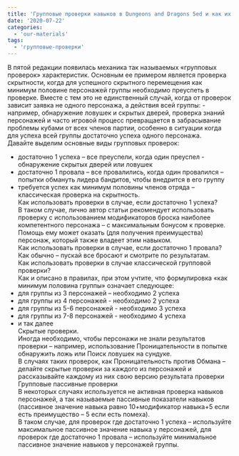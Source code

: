 ```yaml
---
title: 'Групповые проверки навыков в Dungeons and Dragons 5ed и как их использовать'
date: '2020-07-22'
categories:
  - 'our-materials'
tags:
  - 'групповые-проверки'
---
```


В пятой редакции появилась механика так называемых «групповых проверок» характеристик. Основным ее примером является проверка скрытности, когда для успешного скрытного перемещения как минимум половине персонажей группы необходимо преуспеть в проверке. Вместе с тем это не единственный случай, когда от проверок зависит заявка не одного персонажа, а действия всей группы: - например, обнаружение ловушек и скрытых дверей, проверка знаний персонажей и часто игровой процесс превращается в забрасывание проблемы кубами от всех членов партии, особенно в ситуации когда для успеха всей группы достаточно успеха одного персонажа.  
Давайте выделим основные виды групповых проверок:

- достаточно 1 успеха – все преуспели, когда один преуспел - обнаружение скрытых дверей или ловушек
- достаточно 1 провала – все провалились, когда один провалился – попытки обмануть лидера бандитов, чтобы внедрится в его группу
- требуется успех как минимум половины членов отряда – классическая проверка на скрытность.  
   Как использовать проверки в случае, если достаточно 1 успеха?  
   В таком случае, лично автор статьи рекомендует использовать проверку с использованием модификаторов броска наиболее компетентного персонажа – с максимальным бонусом к проверке. Помощь ему может оказать (для получения преимущества) персонаж, который также владеет этим навыком.  
   Как использовать проверки в случае, если достаточно 1 провала?  
   Как обычно – пускай все бросают и смотрите по результатам.  
   Как использовать проверки в случае классической групповой проверки?  
   Как и описано в правилах, при этом учтите, что формулировка «как минимум половина группы» означает следующее:
- для группы из 3 персонажей – необходимо 2 успеха
- для группы из 4 персонажей - необходимо 2 успеха
- для группы из 5-6 персонажей - необходимо 3 успеха
- для группы из 7-8 персонажей - необходимо 4 успеха
- и так далее  
   Скрытые проверки.  
   Иногда необходимо, чтобы персонажи не знали результатов проверки – например, использование Проницательности в попытке обнаружить ложь или Поиск ловушек на сундуке.  
   В случаях таких проверок, как Проницательность против Обмана – делайте скрытые проверки за каждого из персонажей и рассказывайте каждому из них свою версию результата проверки  
   Групповые пассивные проверки  
   В некоторых случаях используется не активная проверка навыков персонажей, а так называемые пассивные показатели навыков (пассивное значение навыка равно 10+модификатор навыка+5 если есть преимущество – 5 если есть помеха).  
   В таком случае, для проверок где достаточно 1 успеха – используйте максимальное пассивное значение навыка у персонажей, для проверок где достаточно 1 провала – используйте минимальное пассивное значение навыков у персонажей группы.
